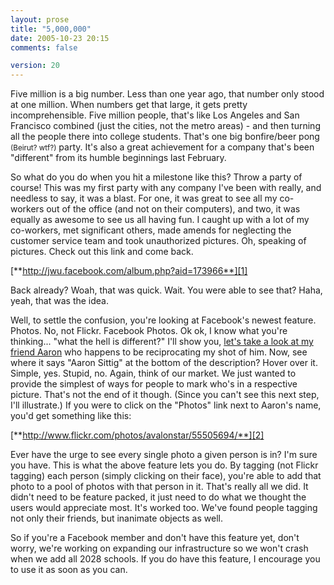 ```yaml
---
layout: prose
title: "5,000,000"
date: 2005-10-23 20:15
comments: false

version: 20
---
```


Five million is a big number. Less than one year ago, that number only stood at one million. When numbers get that large, it gets pretty incomprehensible. Five million people, that's like Los Angeles and San Francisco combined (just the cities, not the metro areas) - and then turning all the people there into college students. That's one big bonfire/beer pong <small>(Beirut? wtf?)</small> party. It's also a great achievement for a company that's been "different" from its humble beginnings last February.

So what do you do when you hit a milestone like this? Throw a party of course! This was my first party with any company I've been with really, and needless to say, it was a blast. For one, it was great to see all my co-workers out of the office (and not on their computers), and two, it was equally as awesome to see us all having fun. I caught up with a lot of my co-workers, met significant others, made amends for neglecting the customer service team and took unauthorized pictures. Oh, speaking of pictures. Check out this link and come back.

[**http://jwu.facebook.com/album.php?aid=173966**][1]

Back already? Woah, that was quick. Wait. You were able to see that? Haha, yeah, that was the idea.

Well, to settle the confusion, you're looking at Facebook's newest feature. Photos. No, not Flickr. Facebook Photos. Ok ok, I know what you're thinking... "what the hell is different?" I'll show you, [let's take a look at my friend Aaron][1] who happens to be reciprocating my shot of him. Now, see where it says "Aaron Sittig" at the bottom of the description? Hover over it. Simple, yes. Stupid, no. Again, think of our market. We just wanted to provide the simplest of ways for people to mark who's in a respective picture. That's not the end of it though. (Since you can't see this next step, I'll illustrate.) If you were to click on the "Photos" link next to Aaron's name, you'd get something like this:

[**http://www.flickr.com/photos/avalonstar/55505694/**][2]

Ever have the urge to see every single photo a given person is in? I'm sure you have. This is what the above feature lets you do. By tagging (not Flickr tagging) each person (simply clicking on their face), you're able to add that photo to a pool of photos with that person in it. That's really all we did. It didn't need to be feature packed, it just need to do what we thought the users would appreciate most. It's worked too. We've found people tagging not only their friends, but inanimate objects as well.

So if you're a Facebook member and don't have this feature yet, don't worry, we're working on expanding our infrastructure so we won't crash when we add all 2028 schools. If you do have this feature, I encourage you to use it as soon as you can.

[1]: http://jwu.facebook.com/album.php?aid=173966
[2]: http://www.flickr.com/photos/avalonstar/55505694/
